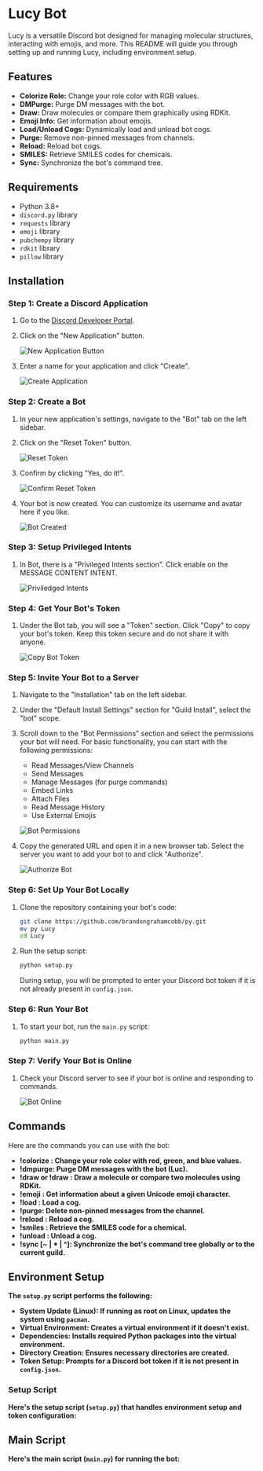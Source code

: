 # Lucy Bot

Lucy is a versatile Discord bot designed for managing molecular structures, interacting with emojis, and more. This README will guide you through setting up and running Lucy, including environment setup.

## Features

- **Colorize Role:** Change your role color with RGB values.
- **DMPurge:** Purge DM messages with the bot.
- **Draw:** Draw molecules or compare them graphically using RDKit.
- **Emoji Info:** Get information about emojis.
- **Load/Unload Cogs:** Dynamically load and unload bot cogs.
- **Purge:** Remove non-pinned messages from channels.
- **Reload:** Reload bot cogs.
- **SMILES:** Retrieve SMILES codes for chemicals.
- **Sync:** Synchronize the bot's command tree.

## Requirements

- Python 3.8+
- `discord.py` library
- `requests` library
- `emoji` library
- `pubchempy` library
- `rdkit` library
- `pillow` library

## Installation

### Step 1: Create a Discord Application

1. Go to the [Discord Developer Portal](https://discord.com/developers/applications).
2. Click on the "New Application" button.

   ![New Application Button](images/base.png)

3. Enter a name for your application and click "Create".

   ![Create Application](images/create.png)

### Step 2: Create a Bot

1. In your new application's settings, navigate to the "Bot" tab on the left sidebar.
2. Click on the "Reset Token" button.

   ![Reset Token](images/reset.png)

3. Confirm by clicking "Yes, do it!".

   ![Confirm Reset Token](images/token.png)

4. Your bot is now created. You can customize its username and avatar here if you like.

   ![Bot Created](images/created.png)

### Step 3: Setup Privileged Intents

1. In Bot, there is a "Privileged Intents section". Click enable on the MESSAGE CONTENT INTENT.

   ![Priviledged Intents](images/intents.png)

### Step 4: Get Your Bot's Token

1. Under the Bot tab, you will see a "Token" section. Click "Copy" to copy your bot's token. Keep this token secure and do not share it with anyone.

   ![Copy Bot Token](images/token.png)

### Step 5: Invite Your Bot to a Server

1. Navigate to the "Installation" tab on the left sidebar.
2. Under the "Default Install Settings" section for "Guild Install", select the "bot" scope.
3. Scroll down to the "Bot Permissions" section and select the permissions your bot will need. For basic functionality, you can start with the following permissions:
   - Read Messages/View Channels
   - Send Messages
   - Manage Messages (for purge commands)
   - Embed Links
   - Attach Files
   - Read Message History
   - Use External Emojis

   ![Bot Permissions](images/oauth.png)

4. Copy the generated URL and open it in a new browser tab. Select the server you want to add your bot to and click "Authorize".

   ![Authorize Bot](images/authorize.png)

### Step 6: Set Up Your Bot Locally

1. Clone the repository containing your bot's code:
   
   ```bash
   git clone https://github.com/brandongrahamcobb/py.git
   mv py Lucy
   cd Lucy
   ```

2. Run the setup script:

   ```bash
   python setup.py
   ```

   During setup, you will be prompted to enter your Discord bot token if it is not already present in `config.json`.

### Step 6: Run Your Bot

1. To start your bot, run the `main.py` script:

   ```bash
   python main.py
   ```

### Step 7: Verify Your Bot is Online

1. Check your Discord server to see if your bot is online and responding to commands.

   ![Bot Online](images/online.png)

## Commands

Here are the commands you can use with the bot:

- **!colorize <R> <G> <B>**: Change your role color with red, green, and blue values.
- **!dmpurge**: Purge DM messages with the bot (Luc).
- **!draw <MOLECULE> or !draw <MOLECULE1> <MOLECULE2>**: Draw a molecule or compare two molecules using RDKit.
- **!emoji <emoji>**: Get information about a given Unicode emoji character.
- **!load <extension>**: Load a cog.
- **!purge**: Delete non-pinned messages from the channel.
- **!reload <extension>**: Reload a cog.
- **!smiles <chemical>**: Retrieve the SMILES code for a chemical.
- **!unload <extension>**: Unload a cog.
- **!sync [~ | * | ^]**: Synchronize the bot's command tree globally or to the current guild.

## Environment Setup

The `setup.py` script performs the following:

- **System Update (Linux):** If running as root on Linux, updates the system using `pacman`.
- **Virtual Environment:** Creates a virtual environment if it doesn't exist.
- **Dependencies:** Installs required Python packages into the virtual environment.
- **Directory Creation:** Ensures necessary directories are created.
- **Token Setup:** Prompts for a Discord bot token if it is not present in `config.json`.

### Setup Script

Here's the setup script (`setup.py`) that handles environment setup and token configuration:

## Main Script

Here's the main script (`main.py`) for running the bot:

